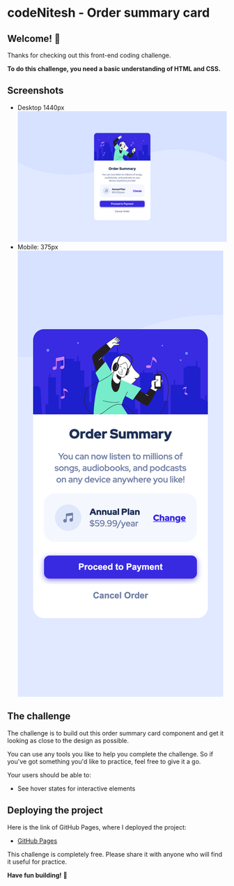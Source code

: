 # codeNitesh - Order summary card

## Welcome! 👋

Thanks for checking out this front-end coding challenge.

**To do this challenge, you need a basic understanding of HTML and CSS.**

## Screenshots

- Desktop 1440px ![Desktop 1440px](./design/Ordersummarycard-Desktop.png)
- Mobile: 375px ![Mobile: 375px](./design/Order-summary-card-Mobile.png)


## The challenge

The challenge is to build out this order summary card component and get it looking as close to the design as possible.

You can use any tools you like to help you complete the challenge. So if you've got something you'd like to practice, feel free to give it a go.

Your users should be able to:

- See hover states for interactive elements


## Deploying the project

Here is the link of GitHub Pages, where I deployed the project:

- [GitHub Pages](https://pages.github.com/)


This challenge is completely free. Please share it with anyone who will find it useful for practice.

**Have fun building!** 🚀
